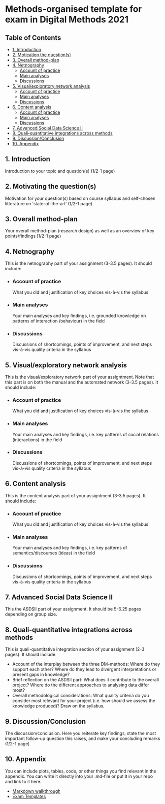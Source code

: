 # Methods-organised template for exam in Digital Methods 2021

## Table of Contents

* [1. Introduction](https://github.com/mathildeyung/DigitalMethods2021/blob/main/Methods-organised%20template.md#1-introduction)
* [2. Motication the question(s)](https://github.com/mathildeyung/DigitalMethods2021/blob/main/Methods-organised%20template.md#2-motivating-the-questions)
* [3. Overall method-plan](https://github.com/mathildeyung/DigitalMethods2021/blob/main/Methods-organised%20template.md#3-overall-method-plan)
* [4. Netnography](https://github.com/mathildeyung/DigitalMethods2021/blob/main/Methods-organised%20template.md#4-netnography)
  * [Account of practice](https://github.com/mathildeyung/DigitalMethods2021/blob/main/Methods-organised%20template.md#account-of-practice)
  * [Main analyses](https://github.com/mathildeyung/DigitalMethods2021/blob/main/Methods-organised%20template.md#main-analyses)
  * [Discussions](https://github.com/mathildeyung/DigitalMethods2021/blob/main/Methods-organised%20template.md#discussions)
* [5. Visual/exploratory network analysis](https://github.com/mathildeyung/DigitalMethods2021/blob/main/Methods-organised%20template.md#5-visualexploratory-network-analysis)
  * [Account of practice](https://github.com/mathildeyung/DigitalMethods2021/blob/main/Methods-organised%20template.md#account-of-practice-1)
  * [Main analyses](https://github.com/mathildeyung/DigitalMethods2021/blob/main/Methods-organised%20template.md#main-analyses-1)
  * [Discussions](https://github.com/mathildeyung/DigitalMethods2021/blob/main/Methods-organised%20template.md#discussions-1)
* [6. Content analysis](https://github.com/mathildeyung/DigitalMethods2021/blob/main/Methods-organised%20template.md#6-content-analysis)
  * [Account of practice](https://github.com/mathildeyung/DigitalMethods2021/blob/main/Methods-organised%20template.md#account-of-practice-2)
  * [Main analyses](https://github.com/mathildeyung/DigitalMethods2021/blob/main/Methods-organised%20template.md#main-analyses-2)
  * [Discussions](https://github.com/mathildeyung/DigitalMethods2021/blob/main/Methods-organised%20template.md#discussions-2)
* [7. Advanced Social Data Science II](https://github.com/mathildeyung/DigitalMethods2021/blob/main/Methods-organised%20template.md#7-advanced-social-data-science-ii)
* [8. Quali-quantitative integrations across methods](https://github.com/mathildeyung/DigitalMethods2021/blob/main/Methods-organised%20template.md#8-quali-quantitative-integrations-across-methods)
* [9. Discussion/Conclusion](https://github.com/mathildeyung/DigitalMethods2021/blob/main/Methods-organised%20template.md#9-discussionconclusion)
* [10. Appendix](https://github.com/mathildeyung/DigitalMethods2021/blob/main/Methods-organised%20template.md#10-appendix)

## 1. Introduction
Introduction to your topic and question(s) (1/2-1 page)

## 2. Motivating the question(s)
Motivation for your question(s) based on course syllabus and self-chosen litterature on 'state-of-the-art' (1/2-1 page)

## 3. Overall method-plan
Your overall method-plan (research design) as well as an overview of key points/findings (1/2-1 page)

## 4. Netnography
This is the netnography part of your assignment (3-3.5 pages). It should include:
* ### Account of practice
  What you did and justification of key choices vis-à-vis the syllabus
* ### Main analyses
  Your main analyses and key findings, i.e. grounded knowledge on patterns of interaction (behaviour) in the field 
* ### Discussions 
  Discussions of shortcomings, points of improvement, and next steps vis-à-vis quality criteria in the syllabus
  
## 5. Visual/exploratory network analysis
This is the visual/exploratory network part of your assigntment. Note that this part is on both the manual and the automated network (3-3.5 pages). 
It should include:
* ### Account of practice
  What you did and justification of key choices vis-à-vis the syllabus
* ### Main analyses
  Your main analyses and key findings, i.e. key patterns of social relations (interactions) in the field 
* ### Discussions 
  Discussions of shortcomings, points of improvement, and next steps vis-à-vis quality criteria in the syllabus
  
## 6. Content analysis
This is the content analysis part of your assigntment (3-3.5 pages). It should include: 
* ### Account of practice
  What you did and justification of key choices vis-à-vis the syllabus
* ### Main analyses
  Your main analyses and key findings, i.e. key patterns of semantics/discourses (ideas) in the field 
* ### Discussions 
  Discussions of shortcomings, points of improvement, and next steps vis-à-vis quality criteria in the syllabus

## 7. Advanced Social Data Science II
This the ASDSII part of your assignment. It should be 5-6.25 pages depending on group size. 

## 8. Quali-quantitative integrations across methods
This is quali-quantitative integration section of your assignment (2-3 pages). It should include:
* Account of the interplay between the three DM-methods: Where do they support each other? Where do they lead to divergent interpretations or present gaps in knowledge?
* Brief reflection on the ASDSII part: What does it contribute to the overall project? Where do the different approaches to analysing data differ most?
* Overall methodological considerations: What quality criteria do you consider most relevant for your project (i.e. how should we assess the knowledge produced)? Draw on the syllabus. 

## 9. Discussion/Conclusion
The discussion/conclusion. Here you reiterate key findings, state the most important follow-up question this raises, and make your concluding remarks (1/2-1 page)

## 10. Appendix
You can include plots, tables, code, or other things you find relevant in the appendix. You can write it directly into your .md-file or put it in your repo and link to it here. 

* [Markdown walkthrough](https://github.com/mathildeyung/DigitalMethods2021/blob/45169f8de3c9f78364968cdcea69ec820fd945f9/MarkdownWalkthrough.md) 
* [Exam Templates](https://absalon.ku.dk/courses/46515/files/4870443?module_item_id=1319171)
